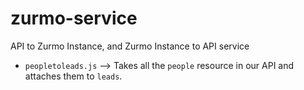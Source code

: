 # zurmo-service

API to Zurmo Instance, and Zurmo Instance to API service

- `peopletoleads.js` --> Takes all the `people` resource in our API and attaches them to `leads`.